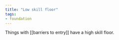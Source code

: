 ```yaml
---
title: "Low skill floor"
tags:
- foundation
---
```


Things with [[barriers to entry]] have a high skill floor.